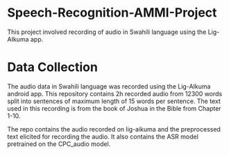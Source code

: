 # Speech-Recognition-AMMI-Project
This project involved recording of audio in Swahili language using the Lig-AIkuma app.

# Data Collection
The audio data in Swahili language was recorded using the Lig-AIkuma android app. This repository contains 2h recorded audio from 12300 words split into sentences of maximum length of 15 words per sentence.
The text used in this recording is from the book of Joshua in the Bible from Chapter 1-10.

The repo contains the audio recorded on lig-aikuma and the preprocessed text elicited for recording the audio. It also contains the ASR model pretrained on the CPC_audio model.




